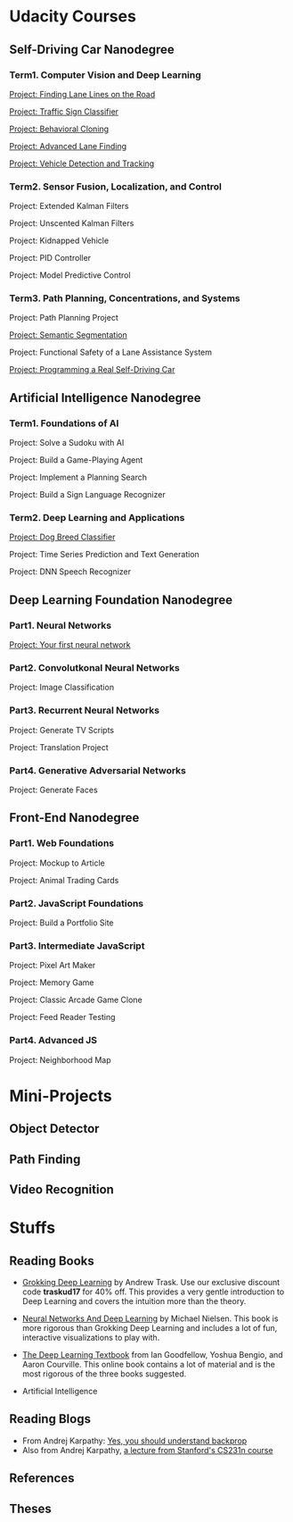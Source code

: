 # Udacity Courses

## Self-Driving Car Nanodegree
### Term1. Computer Vision and Deep Learning
[Project: Finding Lane Lines on the Road](carnd/Term1-LaneLines/README.md)

[Project: Traffic Sign Classifier](carnd/Term1-TrafficSignClassifier/README.md)

[Project: Behavioral Cloning](carnd/Term1-BehavioralCloning/README.md)

[Project: Advanced Lane Finding](carnd/Term1-AdvancedLaneFinding/README.md)

[Project: Vehicle Detection and Tracking](carnd/Term1-VehicleDetection/README.md)

### Term2. Sensor Fusion, Localization, and Control
Project: Extended Kalman Filters

Project: Unscented Kalman Filters

Project: Kidnapped Vehicle

Project: PID Controller

Project: Model Predictive Control

### Term3. Path Planning, Concentrations, and Systems
Project: Path Planning Project

[Project: Semantic Segmentation](carnd/Term3-SemanticSegmentation/README.md)

Project: Functional Safety of a Lane Assistance System

[Project: Programming a Real Self-Driving Car](carnd/Term3-ProgrammingARealSelf-DrivingCar/README.md)

## Artificial Intelligence Nanodegree
### Term1. Foundations of AI
Project: Solve a Sudoku with AI

Project: Build a Game-Playing Agent

Project: Implement a Planning Search

Project: Build a Sign Language Recognizer

### Term2. Deep Learning and Applications
[Project: Dog Breed Classifier](aind/Term2-DogBreedClassifier/README.md)

Project: Time Series Prediction and Text Generation

Project: DNN Speech Recognizer

## Deep Learning Foundation Nanodegree
### Part1. Neural Networks
[Project: Your first neural network](dlfnd/Part1-NeuralNetworks/README.md)
### Part2. Convolutkonal Neural Networks
Project: Image Classification
### Part3. Recurrent Neural Networks
Project: Generate TV Scripts

Project: Translation Project

### Part4. Generative Adversarial Networks
Project: Generate Faces

## Front-End Nanodegree
### Part1. Web Foundations
Project: Mockup to Article

Project: Animal Trading Cards

### Part2. JavaScript Foundations
Project: Build a Portfolio Site
### Part3. Intermediate JavaScript
Project: Pixel Art Maker

Project: Memory Game

Project: Classic Arcade Game Clone

Project: Feed Reader Testing

### Part4. Advanced JS
Project: Neighborhood Map

# Mini-Projects
## Object Detector
## Path Finding
## Video Recognition

# Stuffs
## Reading Books
- [Grokking Deep Learning](https://www.manning.com/books/grokking-deep-learning) by Andrew Trask. Use our exclusive discount code **traskud17** for 40% off. This provides a very gentle introduction to Deep Learning and covers the intuition more than the theory.


- [Neural Networks And Deep Learning](http://neuralnetworksanddeeplearning.com/) by Michael Nielsen. This book is more rigorous than Grokking Deep Learning and includes a lot of fun, interactive visualizations to play with.


- [The Deep Learning Textbook](http://www.deeplearningbook.org/) from Ian Goodfellow, Yoshua Bengio, and Aaron Courville. This online book contains a lot of material and is the most rigorous of the three books suggested.
- Artificial Intelligence

## Reading Blogs

- From Andrej Karpathy:  [Yes, you should understand backprop](https://medium.com/@karpathy/yes-you-should-understand-backprop-e2f06eab496b#.vt3ax2kg9)
- Also from Andrej Karpathy, [a lecture from Stanford's CS231n course](https://www.youtube.com/watch?v=59Hbtz7XgjM)

## References

## Theses
